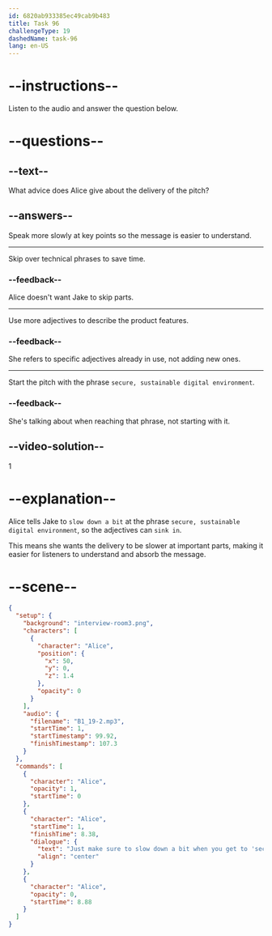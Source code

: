 ```yaml
---
id: 6820ab933385ec49cab9b483
title: Task 96
challengeType: 19
dashedName: task-96
lang: en-US
---
```


<!-- (Audio) Alice: Just make sure to slow down a bit when you get to "secure, sustainable digital environment" to let those adjectives sink in. -->

# --instructions--

Listen to the audio and answer the question below.

# --questions--

## --text--

What advice does Alice give about the delivery of the pitch?

## --answers--

Speak more slowly at key points so the message is easier to understand.

---

Skip over technical phrases to save time.

### --feedback--

Alice doesn't want Jake to skip parts.

---

Use more adjectives to describe the product features.

### --feedback--

She refers to specific adjectives already in use, not adding new ones.

---

Start the pitch with the phrase `secure, sustainable digital environment`.

### --feedback--

She's talking about when reaching that phrase, not starting with it.

## --video-solution--

1

# --explanation--

Alice tells Jake to `slow down a bit` at the phrase `secure, sustainable digital environment`, so the adjectives can `sink in`.

This means she wants the delivery to be slower at important parts, making it easier for listeners to understand and absorb the message.

# --scene--

```json
{
  "setup": {
    "background": "interview-room3.png",
    "characters": [
      {
        "character": "Alice",
        "position": {
          "x": 50,
          "y": 0,
          "z": 1.4
        },
        "opacity": 0
      }
    ],
    "audio": {
      "filename": "B1_19-2.mp3",
      "startTime": 1,
      "startTimestamp": 99.92,
      "finishTimestamp": 107.3
    }
  },
  "commands": [
    {
      "character": "Alice",
      "opacity": 1,
      "startTime": 0
    },
    {
      "character": "Alice",
      "startTime": 1,
      "finishTime": 8.38,
      "dialogue": {
        "text": "Just make sure to slow down a bit when you get to 'secure, sustainable digital environment' to let those adjectives sink in.",
        "align": "center"
      }
    },
    {
      "character": "Alice",
      "opacity": 0,
      "startTime": 8.88
    }
  ]
}
```

